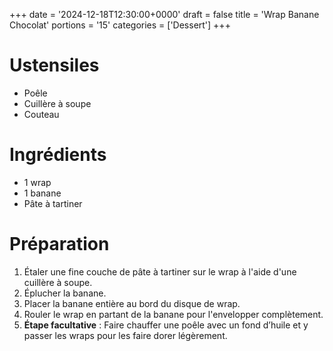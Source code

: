 +++
date = '2024-12-18T12:30:00+0000'
draft = false
title = 'Wrap Banane Chocolat'
portions = '15'
categories = ['Dessert']
+++

# Ustensiles

- Poêle
- Cuillère à soupe
- Couteau

# Ingrédients

- 1 wrap
- 1 banane
- Pâte à tartiner

# Préparation

1. Étaler une fine couche de pâte à tartiner sur le wrap à l'aide d'une cuillère à soupe.
2. Éplucher la banane.
3. Placer la banane entière au bord du disque de wrap.
4. Rouler le wrap en partant de la banane pour l'envelopper complètement.
5. **Étape facultative** : Faire chauffer une poêle avec un fond d’huile et y passer les wraps pour les faire dorer légèrement.
